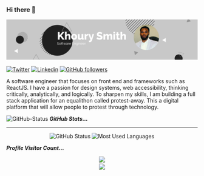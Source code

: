 ### Hi there 👋
![Test Image 4](https://github.com/krock07/krock07/blob/main/Github%20header.jpg)


[![Twitter](https://img.shields.io/badge/-Twitter-222222?style=flat-square&logo=twitter&logoColor=white&link=https://twitter.com/2cool_khoury)](https://twitter.com/2cool_khoury)
[![Linkedin](https://img.shields.io/badge/-LinkedIn-222222?style=flat-square&logo=Linkedin&logoColor=white&link=https://www.linkedin.com/in/khourysmith/)](https://www.linkedin.com/in/khourysmith/) 
[![GitHub followers](https://img.shields.io/github/followers/krock07.svg?style=social&label=Follow&maxAge=2592000)](https://github.com/krock07?tab=followers)

A software engineer that focuses on front end and frameworks such as ReactJS. I have a passion for design systems, web accessibility, thinking critically, analytically, and logically. To sharpen my skills, I am building a full stack application for an equalithon called protest-away. This a digital platform that will allow people to protest through technology.


<img src="https://media.giphy.com/media/8UHRm5oY4k4FDxq5QG/giphy.gif" width="30px" alt="GitHub-Status"/>&nbsp;<i><b>GitHub Stats...</b></i><br>
<hr>
<p align="center"> 
<img src="https://github-readme-stats.vercel.app/api?username=krock07&count_private=true&show_icons=true&theme=dark" alt="GitHub Status"/>
<img src = "https://github-readme-stats.vercel.app/api/top-langs/?username=krock07&show_icons=true&layout=compact&theme=dark" alt="Most Used Languages">
  </p>


  <i><b>Profile Visitor Count...</b></i><br>
<p align="center"> 
  <img src="https://raw.githubusercontent.com/saadeghi/saadeghi/master/dino.gif" /><br>
  <img src="https://profile-counter.glitch.me/lostgirljourney/count.svg" />
</p>

<!--
**krock07/krock07** is a ✨ _special_ ✨ repository because its `README.md` (this file) appears on your GitHub profile.

Here are some ideas to get you started:

- 🔭 I’m currently working on ...
- 🌱 I’m currently learning ...
- 👯 I’m looking to collaborate on ...
- 🤔 I’m looking for help with ...
- 💬 Ask me about ...
- 📫 How to reach me: ...
- 😄 Pronouns: ...
- ⚡ Fun fact: ...


-->
